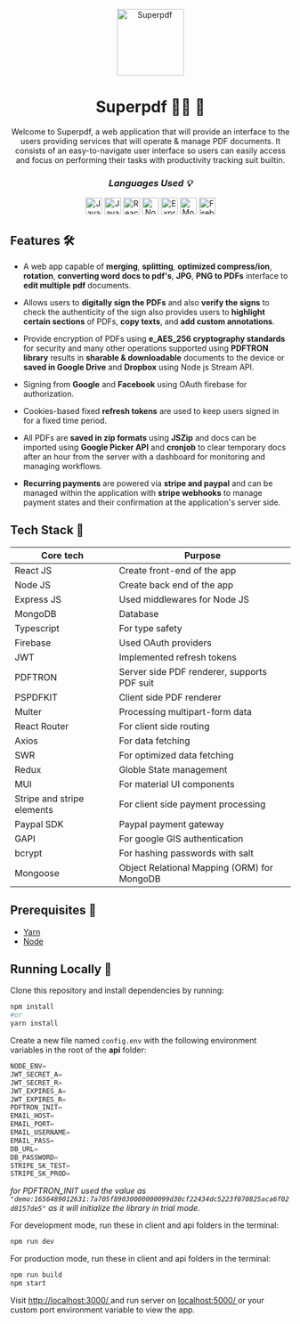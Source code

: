 <p align = "center"> <img src="https://i.ibb.co/tz3v7GW/sp-logo.png" alt="Superpdf" width="120px" height = "120px" /> </p>

<h1 align = "center">  Superpdf 👨‍💻 📁 </h1>
<p align = "center"> Welcome to Superpdf, a web application that will provide an interface to the users providing services that will operate & manage PDF documents. It consists of an easy-to-navigate user interface so users can easily access and focus on performing their tasks with productivity tracking suit builtin.</p>

_<h3 align = "center"> Languages Used 💡 </h3>_
<p align = "center">
   <img src="https://cdn.jsdelivr.net/gh/devicons/devicon/icons/javascript/javascript-original.svg" alt="Javascript" width="30px" />
   <img src="https://cdn.jsdelivr.net/gh/devicons/devicon/icons/typescript/typescript-original.svg" alt="Javascript" width="30px" />
   <img src="https://cdn.jsdelivr.net/gh/devicons/devicon/icons/react/react-original.svg" alt="React" width="30px" />
   <img src="https://cdn.jsdelivr.net/gh/devicons/devicon/icons/nodejs/nodejs-original.svg" alt="Node JS" width="30px" />
   <img src="https://cdn.jsdelivr.net/gh/devicons/devicon/icons/express/express-original-wordmark.svg" alt="Express JS" width="30px" />
   <img src="https://cdn.jsdelivr.net/gh/devicons/devicon/icons/mongodb/mongodb-plain-wordmark.svg" alt="MongoDB" width="30px" />
   <img src="https://cdn.jsdelivr.net/gh/devicons/devicon/icons/firebase/firebase-plain-wordmark.svg" alt="Firebase" width="30px" />
</p>


## Features 🛠
* A web app capable of **merging**, **splitting**, **optimized compress/ion**, **rotation**, **converting word docs to pdf's**, **JPG**, **PNG to PDFs** interface to **edit multiple pdf** documents.  

* Allows users to **digitally sign the PDFs** and also **verify the signs** to check the authenticity of the sign also provides users to 
  **highlight certain sections** of PDFs, **copy texts**, and **add custom annotations**.

* Provide encryption of PDFs using **e_AES_256 cryptography standards** for security and many other operations supported using
  **PDFTRON library** results in **sharable & downloadable** documents to the device or **saved in Google Drive** and **Dropbox** using Node 
  js Stream API.

* Signing from **Google** and **Facebook** using OAuth firebase for authorization.

* Cookies-based fixed **refresh tokens** are used to keep users signed in for a fixed time period. 

* All PDFs are **saved in zip formats** using **JSZip** and docs can be imported using **Google Picker API** and **cronjob** to clear 
  temporary docs after an hour from the server with a dashboard for monitoring and managing workflows.

* **Recurring payments** are powered via **stripe and paypal** and can be managed within the application with **stripe webhooks** to manage 
    payment states and their confirmation at the application's server side.


## Tech Stack 🚀
| Core tech                  | Purpose                                     |
|----------------------------|---------------------------------------------|
| React JS                   | Create front-end of the app                 |
| Node JS                    | Create back end of the app                  |
| Express JS                 | Used middlewares for Node JS                |
| MongoDB                    | Database                                    |
| Typescript                 | For type safety                             |
| Firebase                   | Used OAuth providers                        |
| JWT                        | Implemented refresh tokens                  |
| PDFTRON                    | Server side PDF renderer, supports PDF suit |
| PSPDFKIT                   | Client side PDF renderer                    |
| Multer                     | Processing multipart-form data              |
| React Router               | For client side routing                     |
| Axios                      | For data fetching                           |
| SWR                        | For optimized data fetching                 |
| Redux                      | Globle State management                     |
| MUI                        | For material UI components                  |
| Stripe and stripe elements | For client side payment processing          |
| Paypal SDK                 | Paypal payment gateway                      |
| GAPI                       | For google GIS authentication               |
| bcrypt                     | For hashing passwords with salt             |
| Mongoose                   | Object Relational Mapping (ORM) for MongoDB |


## Prerequisites 🔴
* <a href = "https://yarnpkg.com/" >Yarn</a> 
* <a href = "https://nodejs.org/en/" >Node</a> 

## Running Locally 🏃
Clone this repository and install dependencies by running:
``` bash 
npm install 
#or 
yarn install
```

Create a new file named ``config.env`` with the following environment variables in the root of the **api** folder:
``` js
NODE_ENV=
JWT_SECRET_A=
JWT_SECRET_R=
JWT_EXPIRES_A=
JWT_EXPIRES_R=
PDFTRON_INIT=
EMAIL_HOST=
EMAIL_PORT=
EMAIL_USERNAME=
EMAIL_PASS=
DB_URL=
DB_PASSWORD=
STRIPE_SK_TEST=
STRIPE_SK_PROD=

```

_for PDFTRON_INIT used the value as ``"demo:1656489012631:7a705f89030000000099d30cf22434dc5223f070825aca6f02d8157de5"`` as it will initialize the library in trial mode._

For development mode, run these in client and api folders in the terminal:
``` bash
npm run dev
```

For production mode, run these in client and api folders in the terminal:
``` bash
npm run build
npm start
```

Visit <a href= '#'> http://localhost:3000/ </a> and run server on <a href= '#'> localhost:5000/ </a> or your custom port environment variable to view the app.
